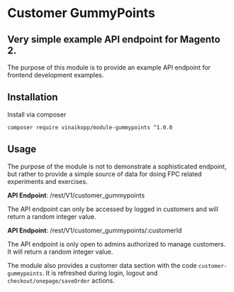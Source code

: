 # Customer GummyPoints

## Very simple example API endpoint for Magento 2.

The purpose of this module is to provide an example API endpoint
for frontend development examples.

## Installation

Install via composer

`composer require vinaikopp/module-gummypoints ^1.0.0`

## Usage

The purpose of the module is not to demonstrate a sophisticated endpoint,
but rather to provide a simple source of data for doing FPC related
experiments and exercises.
 
**API Endpoint**: /rest/V1/customer_gummypoints

The API endpoint can only be accessed by logged in customers and
will return a random integer value.


**API Endpoint**: /rest/V1/customer_gummypoints/:customerId

The API endpoint is only open to admins authorized to manage customers.
It will return a random integer value.

The module also provides a customer data section with the code
`customer-gummypoints`. It is refreshed during login, logout and
`checkout/onepage/saveOrder` actions.
